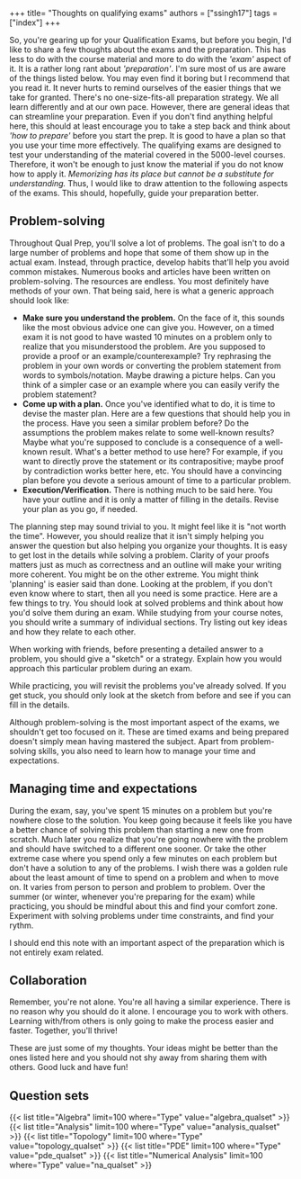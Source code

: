 +++
title= "Thoughts on qualifying exams"
authors = ["ssingh17"]
tags = ["index"]
+++


So, you're gearing up for your Qualification Exams, but before you begin, I'd like to share a few thoughts about the exams and the preparation. This has less to do with the course material and more to do with the _'exam'_ aspect of it. It is a rather long rant about _'preparation'_. I'm sure most of us are aware of the things listed below. You may even find it boring but I recommend that you read it. It never hurts to remind ourselves of the easier things that we take for granted.
There's no one-size-fits-all preparation strategy. We all learn differently and at our own pace. However, there are general ideas that can streamline your preparation. Even if you don't find anything helpful here, this should at least encourage you to take a step back and think about _'how to prepare'_ before you start the prep. It is good to have a plan so that you use your time more effectively.
The qualifying exams are designed to test your understanding of the material covered in the 5000-level courses. Therefore, it won't be enough to just know the material if you do not know how to apply it. *Memorizing has its place but cannot be a substitute for understanding.* Thus, I would like to draw attention to the following aspects of the exams. This should, hopefully, guide your preparation better.

## Problem-solving

Throughout Qual Prep, you'll solve a lot of problems. The goal isn't to do a large number of problems and hope that some of them show up in the actual exam. Instead, through practice, develop habits that'll help you avoid common mistakes. Numerous books and articles have been written on problem-solving. The resources are endless. You most definitely have methods of your own. That being said, here is what a generic approach should look like:
* **Make sure you understand the problem.** On the face of it, this sounds like the most obvious advice one can give you. However, on a timed exam it is not good to have wasted 10 minutes on a problem only to realize that you misunderstood the problem. Are you supposed to provide a proof or an example/counterexample? Try rephrasing the problem in your own words or converting the problem statement from words to symbols/notation. Maybe drawing a picture helps. Can you think of a simpler case or an example where you can easily verify the problem statement?
* **Come up with a plan.** Once you've identified what to do, it is time to devise the master plan. Here are a few questions that should help you in the process. Have you seen a similar problem before? Do the assumptions the problem makes relate to some well-known results? Maybe what you're supposed to conclude is a consequence of a well-known result. What's a better method to use here? For example, if you want to directly prove the statement or its contrapositive; maybe proof by contradiction works better here, etc. You should have a convincing plan before you devote a serious amount of time to a particular problem.
* **Execution/Verification.** There is nothing much to be said here. You have your outline and it is only a matter of filling in the details. Revise your plan as you go, if needed.

The planning step may sound trivial to you. It might feel like it is "not worth the time". However, you should realize that it isn't simply helping you answer the question but also helping you organize your thoughts. It is easy to get lost in the details while solving a problem. Clarity of your proofs matters just as much as correctness and an outline will make your writing more coherent.
You might be on the other extreme. You might think 'planning' is easier said than done. Looking at the problem, if you don't even know where to start, then all you need is some practice. Here are a few things to try. You should look at solved problems and think about how you'd solve them during an exam. While studying from your course notes, you should write a summary of individual sections. Try listing out key ideas and how they relate to each other.

When working with friends, before presenting a detailed answer to a problem, you should give a "sketch" or a strategy. Explain how you would approach this particular problem during an exam.

While practicing, you will revisit the problems you've already solved. If you get stuck, you should only look at the sketch from before and see if you can fill in the details.

Although problem-solving is the most important aspect of the exams, we shouldn't get too focused on it. These are timed exams and being prepared doesn't simply mean having mastered the subject. Apart from problem-solving skills, you also need to learn how to manage your time and expectations.

## Managing time and expectations

During the exam, say, you've spent 15 minutes on a problem but you're nowhere close to the solution. You keep going because it feels like you have a better chance of solving this problem than starting a new one from scratch. Much later you realize that you're going nowhere with the problem and should have switched to a different one sooner. Or take the other extreme case where you spend only a few minutes on each problem but don't have a solution to any of the problems. I wish there was a golden rule about the least amount of time to spend on a problem and when to move on. It varies from person to person and problem to problem. Over the summer (or winter, whenever you're preparing for the exam) while practicing, you should be mindful about this and find your comfort zone. Experiment with solving problems under time constraints, and find your rythm.

I should end this note with an important aspect of the preparation which is not entirely exam related.

## Collaboration

Remember, you're not alone. You're all having a similar experience. There is no reason why you should do it alone. I encourage you to work with others. Learning with/from others is only going to make the process easier and faster. Together, you'll thrive!

These are just some of my thoughts. Your ideas might be better than the ones listed here and you should not shy away from sharing them with others. Good luck and have fun!

## Question sets

{{< list title="Algebra" limit=100 where="Type"            value="algebra_qualset" >}}
{{< list title="Analysis" limit=100 where="Type"           value="analysis_qualset" >}}
{{< list title="Topology" limit=100 where="Type"           value="topology_qualset" >}}
{{< list title="PDE" limit=100 where="Type"                value="pde_qualset" >}}
{{< list title="Numerical Analysis" limit=100 where="Type" value="na_qualset" >}}
